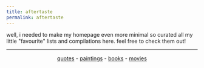```yaml
---
title: aftertaste
permalink: aftertaste
---
```

well, i needed to make my homepage even more minimal so curated all my little "favourite" lists and compilations here. feel free to check them out!

---

<div style="text-align: center;">
  <p><a href="/favourite-quotes">quotes</a> - <a href="/favourite-paintings">paintings</a> - <a href="https://www.goodreads.com/review/list/116783385?shelf=favorites&view=table">books</a> - <a href="https://letterboxd.com/wiseonn/list/favourite-ones/">movies</a></p>
</div>

